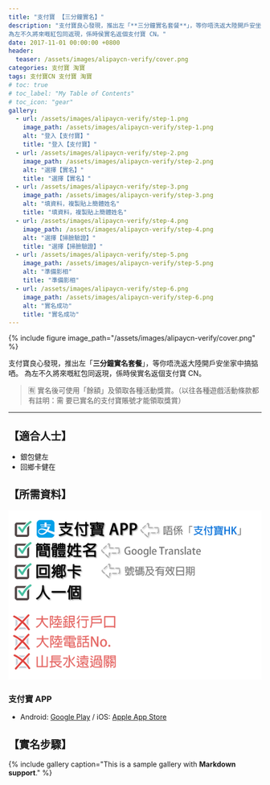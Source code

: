 ```yaml
---
title: "支付寶 【三分鐘實名】"
description: "支付寶良心發現，推出左「**三分鐘實名套餐**」，等你唔洗返大陸開戶安坐家中搞掂哂。
為左不久將來嘅紅包同返現，係時侯實名返個支付寶 CN。"
date: 2017-11-01 00:00:00 +0800
header:
  teaser: /assets/images/alipaycn-verify/cover.png  
categories: 支付寶 淘寶
tags: 支付寶CN 支付寶 淘寶
# toc: true
# toc_label: "My Table of Contents"
# toc_icon: "gear"
gallery:
  - url: /assets/images/alipaycn-verify/step-1.png
    image_path: /assets/images/alipaycn-verify/step-1.png
    alt: "登入【支付寶】"
    title: "登入【支付寶】"
  - url: /assets/images/alipaycn-verify/step-2.png
    image_path: /assets/images/alipaycn-verify/step-2.png
    alt: "選擇【實名】"
    title: "選擇【實名】"
  - url: /assets/images/alipaycn-verify/step-3.png
    image_path: /assets/images/alipaycn-verify/step-3.png
    alt: "填資料，複製貼上簡體姓名"
    title: "填資料，複製貼上簡體姓名"
  - url: /assets/images/alipaycn-verify/step-4.png
    image_path: /assets/images/alipaycn-verify/step-4.png
    alt: "選擇【掃臉驗證】"
    title: "選擇【掃臉驗證】"
  - url: /assets/images/alipaycn-verify/step-5.png
    image_path: /assets/images/alipaycn-verify/step-5.png
    alt: "準備影相"
    title: "準備影相"
  - url: /assets/images/alipaycn-verify/step-6.png
    image_path: /assets/images/alipaycn-verify/step-6.png
    alt: "實名成功"
    title: "實名成功"
---
```


{% include figure image_path="/assets/images/alipaycn-verify/cover.png" %}

支付寶良心發現，推出左「**三分鐘實名套餐**」，等你唔洗返大陸開戶安坐家中搞掂哂。
為左不久將來嘅紅包同返現，係時侯實名返個支付寶 CN。

> 🈶 實名後可使用「餘額」及領取各種活動獎賞。（以往各種遊戲活動條款都有註明：需
> 要已實名的支付寶賬號才能領取獎賞）

---

## 【適合人士】

* 銀包健左
* 回鄉卡健在

## 【所需資料】

![img-req]

### 支付寶 APP

* Android: [Google Play][url-android-app] / iOS: [Apple App Store][url-ios-app]

## 【實名步驟】

{% include gallery caption="This is a sample gallery with **Markdown support**."
%}


[img-req]: /assets/images/alipaycn-verify/req.png "實名所需資料及工具"
[url-android-app]: https://play.google.com/store/apps/details?id=com.eg.android.AlipayGphone&hl=zh_HK
[url-ios-app]: https://itunes.apple.com/cn/app/%E6%94%AF%E4%BB%98%E5%AE%9D-%E8%AE%A9%E7%94%9F%E6%B4%BB%E6%9B%B4%E7%AE%80%E5%8D%95/id333206289?mt=8
[jekyll-docs]: https://jekyllrb.com/docs/home
[jekyll-gh]: https://github.com/jekyll/jekyll
[jekyll-talk]: https://talk.jekyllrb.com/
